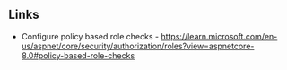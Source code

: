 
## Links
* Configure policy based role checks - https://learn.microsoft.com/en-us/aspnet/core/security/authorization/roles?view=aspnetcore-8.0#policy-based-role-checks